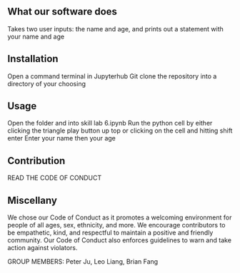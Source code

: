 ## What our software does
Takes two user inputs: the name and age, and prints out a statement with your name and age


## Installation
Open a command terminal in Jupyterhub 
Git clone the repository into a directory of your choosing


## Usage
Open the folder and into skill lab 6.ipynb
Run the python cell by either clicking the triangle play button up top or clicking on the cell and hitting shift enter
Enter your name then your age


## Contribution
READ THE CODE OF CONDUCT



## Miscellany
We chose our Code of Conduct as it promotes a welcoming environment for people of all ages, sex, ethnicity, and more. We encourage contributors to be empathetic, kind, and respectful to maintain a positive and friendly community. Our Code of Conduct also enforces guidelines to warn and take action against violators.


GROUP MEMBERS: Peter Ju, Leo Liang, Brian Fang